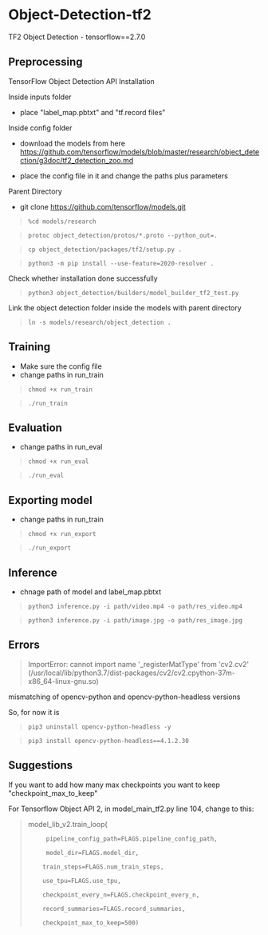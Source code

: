 # Object-Detection-tf2

TF2 Object Detection - tensorflow==2.7.0

## Preprocessing

TensorFlow Object Detection API Installation

Inside inputs folder

* place "label_map.pbtxt" and "tf.record files"

Inside config folder

* download the models from here https://github.com/tensorflow/models/blob/master/research/object_detection/g3doc/tf2_detection_zoo.md

* place the config file in it and change the paths plus parameters

Parent Directory

* git clone https://github.com/tensorflow/models.git

> `%cd models/research`

> `protoc object_detection/protos/*.proto --python_out=.`

> `cp object_detection/packages/tf2/setup.py .`

> `python3 -m pip install --use-feature=2020-resolver .`

Check whether installation done successfully

> `python3 object_detection/builders/model_builder_tf2_test.py`

Link the object detection folder inside the models with parent directory

> `ln -s models/research/object_detection .`

## Training

* Make sure the config file
* change paths in run_train

> `chmod +x run_train`

> `./run_train`

## Evaluation

* change paths in run_eval

> `chmod +x run_eval`

> `./run_eval`

## Exporting model

* change paths in run_train

> `chmod +x run_export`

> `./run_export`

## Inference

* chnage path of model and label_map.pbtxt

> `python3 inference.py -i path/video.mp4 -o path/res_video.mp4`

> `python3 inference.py -i path/image.jpg -o path/res_image.jpg`

## Errors

> ImportError: cannot import name '_registerMatType' from 'cv2.cv2' (/usr/local/lib/python3.7/dist-packages/cv2/cv2.cpython-37m-x86_64-linux-gnu.so)

mismatching of opencv-python and opencv-python-headless versions

So, for now it is

> `pip3 uninstall opencv-python-headless -y`

> `pip3 install opencv-python-headless==4.1.2.30`

## Suggestions

If you want to add how many max checkpoints you want to keep "checkpoint_max_to_keep" 

For Tensorflow Object API 2, in model_main_tf2.py line 104, change to this:

>model_lib_v2.train_loop(
>
>          pipeline_config_path=FLAGS.pipeline_config_path,
>          
>          model_dir=FLAGS.model_dir,
>          
>         train_steps=FLAGS.num_train_steps,
>         
>         use_tpu=FLAGS.use_tpu,
>         
>         checkpoint_every_n=FLAGS.checkpoint_every_n,
>         
>         record_summaries=FLAGS.record_summaries,
>         
>         checkpoint_max_to_keep=500)

